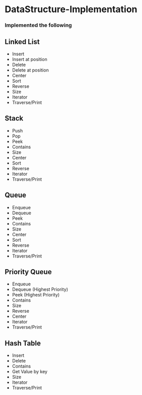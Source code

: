 # DataStructure-Implementation
### Implemented the following
## Linked List
- Insert
- Insert at position
- Delete
- Delete at position
- Center
- Sort
- Reverse
- Size
- Iterator
- Traverse/Print
## Stack
- Push
- Pop
- Peek
- Contains
- Size
- Center
- Sort
- Reverse
- Iterator
- Traverse/Print
## Queue
- Enqueue
- Dequeue
- Peek
- Contains
- Size
- Center
- Sort
- Reverse
- Iterator
- Traverse/Print
## Priority Queue
- Enqueue
- Dequeue (Highest Priority)
- Peek (Highest Priority)
- Contains
- Size
- Reverse
- Center
- Iterator
- Traverse/Print
## Hash Table
- Insert
- Delete
- Contains
- Get Value by key
- Size
- Iterator
- Traverse/Print
